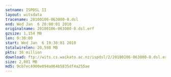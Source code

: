 ```yaml
---
setname: ISPDSL II
layout: witsdata
tracename: 20100106-063000-0.dsl
end: Wed Jan  6 20:00:01 2010
originalname: 20100106-063000-0.dsl.erf
gzsize: 1,154 MB
len: 0:30:00
start: Wed Jan  6 19:30:01 2010
totalwirelen: 20,598 MB
pkts: 36 million
download: ftp://wits.cs.waikato.ac.nz/ispdsl/2/20100106-063000-0.dsl.erf.gz
size: 2,801 MB
md5: 9cb7ec4900e094a064b5835df4a255ae
---
```

